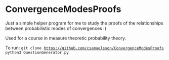 # ConvergenceModesProofs
Just a simple helper program for me to study the proofs of the relationships between probabilistic modes of convergences :)

Used for a course in measure theoretic probability theory.

To run:
<code>git clone https://github.com/csamuelsson/ConvergenceModesProofs</code>
<code>python3 QuestionGenerator.py</code>